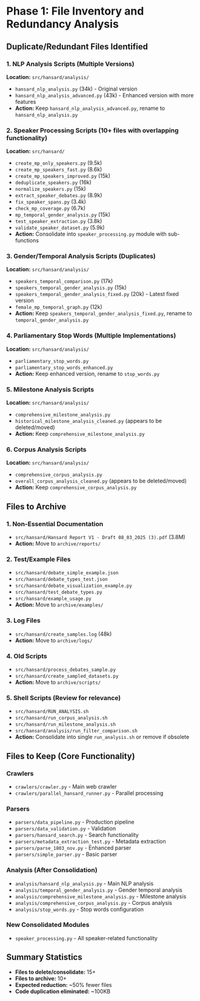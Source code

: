 # Phase 1: File Inventory and Redundancy Analysis

## Duplicate/Redundant Files Identified

### 1. NLP Analysis Scripts (Multiple Versions)
**Location:** `src/hansard/analysis/`
- `hansard_nlp_analysis.py` (34k) - Original version
- `hansard_nlp_analysis_advanced.py` (43k) - Enhanced version with more features
- **Action:** Keep `hansard_nlp_analysis_advanced.py`, rename to `hansard_nlp_analysis.py`

### 2. Speaker Processing Scripts (10+ files with overlapping functionality)
**Location:** `src/hansard/`
- `create_mp_only_speakers.py` (9.5k)
- `create_mp_speakers_fast.py` (8.6k)
- `create_mp_speakers_improved.py` (15k)
- `deduplicate_speakers.py` (16k)
- `normalize_speakers.py` (15k)
- `extract_speaker_debates.py` (8.9k)
- `fix_speaker_spans.py` (3.4k)
- `check_mp_coverage.py` (6.7k)
- `mp_temporal_gender_analysis.py` (15k)
- `test_speaker_extraction.py` (3.8k)
- `validate_speaker_dataset.py` (5.9k)
- **Action:** Consolidate into `speaker_processing.py` module with sub-functions

### 3. Gender/Temporal Analysis Scripts (Duplicates)
**Location:** `src/hansard/analysis/`
- `speakers_temporal_comparison.py` (17k)
- `speakers_temporal_gender_analysis.py` (15k)
- `speakers_temporal_gender_analysis_fixed.py` (20k) - Latest fixed version
- `female_mp_temporal_graph.py` (12k)
- **Action:** Keep `speakers_temporal_gender_analysis_fixed.py`, rename to `temporal_gender_analysis.py`

### 4. Parliamentary Stop Words (Multiple Implementations)
**Location:** `src/hansard/analysis/`
- `parliamentary_stop_words.py`
- `parliamentary_stop_words_enhanced.py`
- **Action:** Keep enhanced version, rename to `stop_words.py`

### 5. Milestone Analysis Scripts
**Location:** `src/hansard/analysis/`
- `comprehensive_milestone_analysis.py`
- `historical_milestone_analysis_cleaned.py` (appears to be deleted/moved)
- **Action:** Keep `comprehensive_milestone_analysis.py`

### 6. Corpus Analysis Scripts
**Location:** `src/hansard/analysis/`
- `comprehensive_corpus_analysis.py`
- `overall_corpus_analysis_cleaned.py` (appears to be deleted/moved)
- **Action:** Keep `comprehensive_corpus_analysis.py`

## Files to Archive

### 1. Non-Essential Documentation
- `src/hansard/Hansard Report V1 - Draft 08_03_2025 (3).pdf` (3.8M)
- **Action:** Move to `archive/reports/`

### 2. Test/Example Files
- `src/hansard/debate_simple_example.json`
- `src/hansard/debate_types_test.json`
- `src/hansard/debate_visualization_example.py`
- `src/hansard/test_debate_types.py`
- `src/hansard/example_usage.py`
- **Action:** Move to `archive/examples/`

### 3. Log Files
- `src/hansard/create_samples.log` (48k)
- **Action:** Move to `archive/logs/`

### 4. Old Scripts
- `src/hansard/process_debates_sample.py`
- `src/hansard/create_sampled_datasets.py`
- **Action:** Move to `archive/scripts/`

### 5. Shell Scripts (Review for relevance)
- `src/hansard/RUN_ANALYSIS.sh`
- `src/hansard/run_corpus_analysis.sh`
- `src/hansard/run_milestone_analysis.sh`
- `src/hansard/analysis/run_filter_comparison.sh`
- **Action:** Consolidate into single `run_analysis.sh` or remove if obsolete

## Files to Keep (Core Functionality)

### Crawlers
- `crawlers/crawler.py` - Main web crawler
- `crawlers/parallel_hansard_runner.py` - Parallel processing

### Parsers
- `parsers/data_pipeline.py` - Production pipeline
- `parsers/data_validation.py` - Validation
- `parsers/hansard_search.py` - Search functionality
- `parsers/metadata_extraction_test.py` - Metadata extraction
- `parsers/parse_1803_nov.py` - Enhanced parser
- `parsers/simple_parser.py` - Basic parser

### Analysis (After Consolidation)
- `analysis/hansard_nlp_analysis.py` - Main NLP analysis
- `analysis/temporal_gender_analysis.py` - Gender temporal analysis
- `analysis/comprehensive_milestone_analysis.py` - Milestone analysis
- `analysis/comprehensive_corpus_analysis.py` - Corpus analysis
- `analysis/stop_words.py` - Stop words configuration

### New Consolidated Modules
- `speaker_processing.py` - All speaker-related functionality

## Summary Statistics
- **Files to delete/consolidate:** 15+
- **Files to archive:** 10+
- **Expected reduction:** ~50% fewer files
- **Code duplication eliminated:** ~100KB